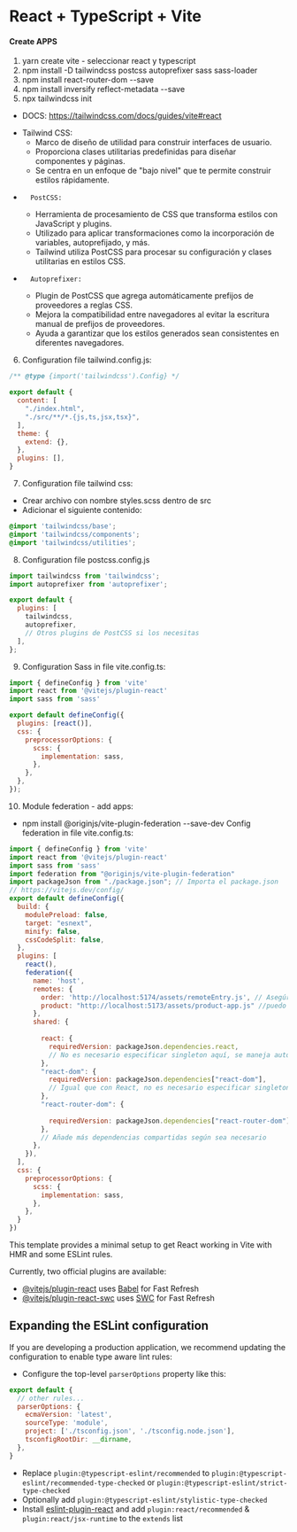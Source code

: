 # React + TypeScript + Vite


#### Create APPS

1. yarn create vite - seleccionar react y typescript
2. npm install -D tailwindcss postcss autoprefixer sass sass-loader 
3. npm install react-router-dom  --save
4. npm install  inversify reflect-metadata --save
5. npx tailwindcss init 
- DOCS:  https://tailwindcss.com/docs/guides/vite#react
* 	Tailwind CSS:
    * Marco de diseño de utilidad para construir interfaces de usuario.
    * Proporciona clases utilitarias predefinidas para diseñar componentes y páginas.
    * Se centra en un enfoque de "bajo nivel" que te permite construir estilos rápidamente.
* 		PostCSS:
    * Herramienta de procesamiento de CSS que transforma estilos con JavaScript y plugins.
    * Utilizado para aplicar transformaciones como la incorporación de variables, autoprefijado, y más.
    * Tailwind utiliza PostCSS para procesar su configuración y clases utilitarias en estilos CSS.
* 		Autoprefixer:
    * Plugin de PostCSS que agrega automáticamente prefijos de proveedores a reglas CSS.
    * Mejora la compatibilidad entre navegadores al evitar la escritura manual de prefijos de proveedores.
    * Ayuda a garantizar que los estilos generados sean consistentes en diferentes navegadores.

6. Configuration file tailwind.config.js: 
```js
/** @type {import('tailwindcss').Config} */

export default {
  content: [
    "./index.html",
    "./src/**/*.{js,ts,jsx,tsx}",
  ],
  theme: {
    extend: {},
  },
  plugins: [],
} 
```

7. Configuration file tailwind css:
- Crear archivo con nombre styles.scss dentro de src
- Adicionar el siguiente contenido:
```css
@import 'tailwindcss/base';
@import 'tailwindcss/components';
@import 'tailwindcss/utilities';
```
8. Configuration file postcss.config.js
```js
import tailwindcss from 'tailwindcss';
import autoprefixer from 'autoprefixer';

export default {
  plugins: [
    tailwindcss,
    autoprefixer,
    // Otros plugins de PostCSS si los necesitas
  ],
};
```
9. Configuration Sass in file vite.config.ts:
```js
import { defineConfig } from 'vite'
import react from '@vitejs/plugin-react'
import sass from 'sass'

export default defineConfig({
  plugins: [react()],
  css: {
    preprocessorOptions: {
      scss: {
        implementation: sass,
      },
    },
  },
});
```
10. Module federation - add apps:
- npm install @originjs/vite-plugin-federation --save-dev
  Config federation in file vite.config.ts:
```js
import { defineConfig } from 'vite'
import react from '@vitejs/plugin-react'
import sass from 'sass'
import federation from "@originjs/vite-plugin-federation"
import packageJson from "./package.json"; // Importa el package.json
// https://vitejs.dev/config/
export default defineConfig({
  build: {
    modulePreload: false,
    target: "esnext",
    minify: false,
    cssCodeSplit: false,
  },
  plugins: [
    react(),
    federation({
      name: 'host',
      remotes: {
        order: 'http://localhost:5174/assets/remoteEntry.js', // Asegúrate de reemplazar la URL con la ubicación correcta del remoteEntry.js de tu aplicación remote.
        product: "http://localhost:5173/assets/product-app.js" //puedo colocar el remoteEntry.js genérico o el nombre personalizado en el remote en filename: "product-app.js", 
      },
      shared: {
        
        react: { 
          requiredVersion: packageJson.dependencies.react, 
          // No es necesario especificar singleton aquí, se maneja automáticamente
        },
        "react-dom": {
          requiredVersion: packageJson.dependencies["react-dom"], 
          // Igual que con React, no es necesario especificar singleton
        },
        "react-router-dom": {
       
          requiredVersion: packageJson.dependencies["react-router-dom"],
        },
        // Añade más dependencias compartidas según sea necesario
      },
    }),
  ],
  css: {
    preprocessorOptions: {
      scss: {
        implementation: sass,
      },
    },
  }
})


```

This template provides a minimal setup to get React working in Vite with HMR and some ESLint rules.

Currently, two official plugins are available:

- [@vitejs/plugin-react](https://github.com/vitejs/vite-plugin-react/blob/main/packages/plugin-react/README.md) uses [Babel](https://babeljs.io/) for Fast Refresh
- [@vitejs/plugin-react-swc](https://github.com/vitejs/vite-plugin-react-swc) uses [SWC](https://swc.rs/) for Fast Refresh

## Expanding the ESLint configuration

If you are developing a production application, we recommend updating the configuration to enable type aware lint rules:

- Configure the top-level `parserOptions` property like this:

```js
export default {
  // other rules...
  parserOptions: {
    ecmaVersion: 'latest',
    sourceType: 'module',
    project: ['./tsconfig.json', './tsconfig.node.json'],
    tsconfigRootDir: __dirname,
  },
}
```

- Replace `plugin:@typescript-eslint/recommended` to `plugin:@typescript-eslint/recommended-type-checked` or `plugin:@typescript-eslint/strict-type-checked`
- Optionally add `plugin:@typescript-eslint/stylistic-type-checked`
- Install [eslint-plugin-react](https://github.com/jsx-eslint/eslint-plugin-react) and add `plugin:react/recommended` & `plugin:react/jsx-runtime` to the `extends` list
